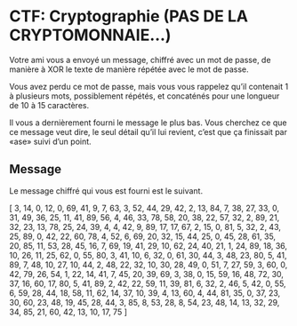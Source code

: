 # CTF: Cryptographie (PAS DE LA CRYPTOMONNAIE…)
Votre ami vous a envoyé un message, chiffré avec un mot de passe, de manière à XOR le texte de manière répétée avec le mot de passe. 

Vous avez perdu ce mot de passe, mais vous vous rappelez qu’il contenait 1 à plusieurs mots, possiblement répétés, et concaténés pour une longueur de 10 à 15 caractères. 

Il vous a dernièrement fourni le message le plus bas. Vous cherchez ce que ce message veut dire, le seul détail qu’il lui revient, c’est que ça finissait par 
«ase» suivi d’un point.
## Message
Le message chiffré qui vous est fourni est le suivant.


[ 3, 14, 0, 12, 0, 69, 41, 9, 7, 63, 3, 52, 44, 29, 42, 2, 13, 84, 7, 38, 27, 33, 0, 31, 49, 36, 25, 11, 41, 89, 56, 4, 46, 33, 78, 58, 20, 38, 22, 57, 32, 2, 89, 21, 32, 23, 13, 78, 25, 24, 39, 4, 4, 42, 9, 89, 17, 17, 67, 2, 15, 0, 81, 5, 32, 2, 43, 25, 89, 0, 42, 22, 60, 78, 4, 52, 6, 69, 20, 32, 15, 44, 25, 0, 45, 28, 61, 35, 20, 85, 11, 53, 28, 45, 16, 7, 69, 19, 41, 29, 10, 62, 24, 40, 21, 1, 24, 89, 18, 36, 10, 26, 11, 25, 62, 0, 55, 80, 3, 41, 10, 6, 32, 0, 61, 30, 44, 3, 48, 23, 80, 5, 41, 89, 7, 48, 10, 27, 10, 44, 2, 48, 22, 32, 10, 30, 28, 49, 0, 51, 7, 27, 59, 3, 60, 0, 42, 79, 26, 54, 1, 22, 14, 41, 7, 45, 20, 39, 69, 3, 38, 0, 15, 59, 16, 48, 72, 30, 37, 16, 60, 17, 80, 5, 41, 89, 2, 42, 22, 59, 11, 39, 81, 6, 32, 2, 46, 5, 42, 0, 55, 6, 59, 28, 44, 18, 58, 11, 62, 14, 37, 10, 39, 4, 13, 60, 4, 44, 81, 35, 0, 37, 23, 30, 60, 23, 48, 19, 45, 28, 44, 3, 85, 8, 53, 28, 8, 54, 23, 48, 14, 13, 32, 29, 34, 85, 21, 60, 42, 13, 10, 17, 75 ]
